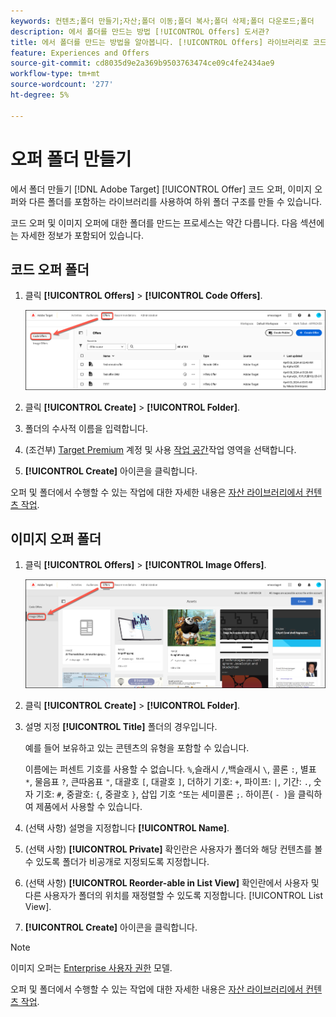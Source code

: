 ```yaml
---
keywords: 컨텐츠;폴더 만들기;자산;폴더 이동;폴더 복사;폴더 삭제;폴더 다운로드;폴더
description: 에서 폴더를 만드는 방법 [!UICONTROL Offers] 도서관?
title: 에서 폴더를 만드는 방법을 알아봅니다. [!UICONTROL Offers] 라이브러리로 코드 및 이미지 오퍼와 기타 폴더를 보관할 수 있습니다.
feature: Experiences and Offers
source-git-commit: cd8035d9e2a369b9503763474ce09c4fe2434ae9
workflow-type: tm+mt
source-wordcount: '277'
ht-degree: 5%

---
```


# 오퍼 폴더 만들기

에서 폴더 만들기 [!DNL Adobe Target] [!UICONTROL Offer] 코드 오퍼, 이미지 오퍼와 다른 폴더를 포함하는 라이브러리를 사용하여 하위 폴더 구조를 만들 수 있습니다.

코드 오퍼 및 이미지 오퍼에 대한 폴더를 만드는 프로세스는 약간 다릅니다. 다음 섹션에는 자세한 정보가 포함되어 있습니다.

## 코드 오퍼 폴더

1. 클릭 **[!UICONTROL Offers]** > **[!UICONTROL Code Offers]**.

   ![코드 오퍼 탭](/help/main/c-experiences/c-manage-content/assets/code-offers-tab-new.png)

1. 클릭 **[!UICONTROL Create]** > **[!UICONTROL Folder]**.

1. 폴더의 수사적 이름을 입력합니다.

1. (조건부) [Target Premium](/help/main/c-intro/intro.md#premium) 계정 및 사용 [작업 공간](/help/main/administrating-target/c-user-management/property-channel/properties-overview.md##section_B82EB409B67C4D9D9D20CE30E48DB1DC)작업 영역을 선택합니다.

1. **[!UICONTROL Create]** 아이콘을 클릭합니다.

오퍼 및 폴더에서 수행할 수 있는 작업에 대한 자세한 내용은 [자산 라이브러리에서 컨텐츠 작업](/help/main/c-experiences/c-manage-content/assets-working.md).

## 이미지 오퍼 폴더

1. 클릭 **[!UICONTROL Offers]** > **[!UICONTROL Image Offers]**.

   ![이미지 오퍼 탭](/help/main/c-experiences/c-manage-content/assets/image-offers-tab-new.png)

1. 클릭 **[!UICONTROL Create]** > **[!UICONTROL Folder]**.
1. 설명 지정 **[!UICONTROL Title]** 폴더의 경우입니다.

   예를 들어 보유하고 있는 콘텐츠의 유형을 포함할 수 있습니다.

   이름에는 퍼센트 기호를 사용할 수 없습니다. `%`,슬래시 `/`,백슬래시 `\`, 콜론 `:`, 별표 `*`, 물음표 `?`, 큰따옴표 `"`, 대괄호 `[`, 대괄호 `]`, 더하기 기호: `+`, 파이프: `|`, 기간: `.`, 숫자 기호: `#`, 중괄호: `{`, 중괄호 `}`, 삽입 기호 `^`또는 세미콜론 `;`. 하이픈( `- `)을 클릭하여 제품에서 사용할 수 있습니다.

1. (선택 사항) 설명을 지정합니다 **[!UICONTROL Name]**.
1. (선택 사항) **[!UICONTROL Private]** 확인란은 사용자가 폴더와 해당 컨텐츠를 볼 수 있도록 폴더가 비공개로 지정되도록 지정합니다.

1. (선택 사항) **[!UICONTROL Reorder-able in List View]** 확인란에서 사용자 및 다른 사용자가 폴더의 위치를 재정렬할 수 있도록 지정합니다. [!UICONTROL List View].

1. **[!UICONTROL Create]** 아이콘을 클릭합니다.

>[!NOTE]
>
>이미지 오퍼는 [Enterprise 사용자 권한](/help/main/administrating-target/c-user-management/property-channel/property-channel.md) 모델.

오퍼 및 폴더에서 수행할 수 있는 작업에 대한 자세한 내용은 [자산 라이브러리에서 컨텐츠 작업](/help/main/c-experiences/c-manage-content/assets-working.md).